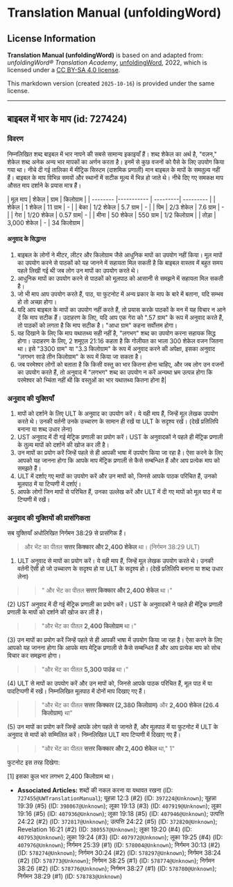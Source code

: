 # Translation Manual (unfoldingWord)

## License Information

**Translation Manual (unfoldingWord)** is based on and adapted from: _unfoldingWord® Translation Academy_, [unfoldingWord](https://unfoldingword.org/utw), 2022, which is licensed under a [CC BY-SA 4.0 license](https://creativecommons.org/licenses/by-sa/4.0/legalcode.en).

This markdown version (created `2025-10-16`) is provided under the same license.



--------------------------------

## बाइबल में भार के माप (id: 727424)

### विवरण

निम्नलिखित शब्द बाइबल में भार नापने की सबसे सामान्य इकाइयाँ हैं। शब्द शेकेल का अर्थ है, "वज़न," शेकेल शब्द अनेक अन्य भार मापकों का अर्णन करता है। इनमें से कुछ वजनों को पैसे के लिए उपयोग किया गया था। नीचे दी गई तालिका में मीट्रिक सिस्टम (दाशमिक प्रणाली) मान बाइबल के मापों के समतुल्य नहीं हैं। बाइबल के माप विभिन्न समयों और स्थानों में सटीक मूल्य में भिन्न हो जाते थे। नीचे दिए गए समकक्ष माप औसत माप दर्शाने के प्रयास मात्र हैं।

\| मूल माप \| शेकेल \| ग्राम \| किलोग्राम \| \| \-\-\-\-\-\-\-\- \|\-\-\-\-\-\-\-\-\-\-\- \| \-\-\-\-\-\-\-\-\-\| \-\-\-\-\-\-\-\-\- \| \| शेकेल \| 1 शेकेल \| 11 ग्राम \| \- \| \| बेका \| 1/2 शेकेल \| 5\.7 ग्राम \| \- \| \| पिम \| 2/3 शेकेल \| 7\.6 ग्राम \| \- \| \| गेरा \| 1/20 शेकेल \| 0\.57 ग्राम\| \- \| \| मीना \| 50 शेकेल \| 550 ग्राम \| 1/2 किलोग्राम \| \| तोड़ा \| 3,000 शेकेल \| \- \| 34 किलोग्राम \|

#### अनुवाद के सिद्धान्त

1. बाइबल के लोगों ने मीटर, लीटर और किलोग्राम जैसे आधुनिक मापों का उपयोग नहीं किया। मूल मापों का उपयोग करने से पाठकों को यह जानने में सहायता मिल सकती है कि बाइबल वास्तव में बहुत समय पहले लिखी गई थी जब लोग उन मापों का उपयोग करते थे।
2. आधुनिक मापों का उपयोग करने से पाठकों को मूलपाठ को आसानी से समझने में सहायता मिल सकती है।
3. जो भी माप आप उपयोग करते हैं, पाठ, या फुटनोट में अन्य प्रकार के माप के बारे में बताना, यदि सम्भव हो तो अच्छा होगा।
4. यदि आप बाइबल के मापों का उपयोग नहीं करते हैं, तो प्रयास करके पाठकों के मन में यह विचार न आने दें कि माप सटीक हैं। उदाहरण के लिए, यदि आप एक गेरा को ".57 ग्राम" के रूप में अनुवाद करते हैं, तो पाठकों को लगता है कि माप सटीक है। "आधा ग्राम" कहना सर्वोत्तम होगा।
5. यह दिखाने के लिए कि माप यथातथ्य सही नहीं है, "लगभग" शब्द का उपयोग करना सहायक सिद्ध होगा। उदाहरण के लिए, 2 शमूएल 21:16 कहता है कि गोलीयत का भाला 300 शेकेल वजन जितना था। इसे "3300 ग्राम" या "3\.3 किलोग्राम" के रूप में अनुवाद करने की अपेक्षा, इसका अनुवाद "लगभग साडे तीन किलोग्राम" के रूप में किया जा सकता है।
6. जब परमेश्वर लोगों को बताता है कि किसी वस्तु का भार कितना होना चाहिए, और जब लोग उन वजनों का उपयोग करते हैं, तो अनुवाद में "लगभग" शब्द का उपयोग न करें अन्यथा भ्रम उत्पन्न होगा कि परमेश्वर को भ्चिंता नहीं थी कि वस्तुओं का भार यथातथ्य कितना होना है\|

### अनुवाद की युक्तियाँ

1. मापों को दर्शाने के लिए ULT के अनुवाद का उपयोग करें। ये वही माप हैं, जिन्हें मूल लेखक उपयोग करते थे। उनकी वर्तनी उनके उच्चारण के सामान ही रखें या ULT के सदृश्य रखें। (देखें प्रतिलिपि बनाना या शब्द उधार लेना)
2. UST अनुवाद में दी गई मेट्रिक प्रणाली का प्रयोग करें। UST के अनुवादकों ने पहले ही मेंट्रिक प्रणाली के तुल्य मापों को दर्शाने की खोज कर ली है।
3. उन मापों का प्रयोग करें जिन्हें पहले से ही आपकी भाषा में उपयोग किया जा रहा है। ऐसा करने के लिए आपको यह जानना होगा कि आपके माप मेंट्रिक प्रणाली से कैसे सम्बन्धित हैं और आप प्रत्येक माप को समझते हैं।
4. ULT में दर्शाए गए मापों का उपयोग करें और उन मापों को, जिनसे आपके पाठक परिचित हैं, उनको मूलपाठ में या टिप्पणी में दर्शाएं।
5. आपके लोगों जिन मापों से परिचित हैं, उनका उल्लेख करें और ULT में दी गए मापों को मूल पाठ में या टिप्पणी में रखें।

### अनुवाद की युक्तियों की प्रासंगिकता

सब युक्तियाँ अधोलिखित निर्गमन 38:29 से प्रासंगिक हैं।

> और भेंट का पीतल **सत्तर किक्कार और 2,400 शेकेल** था। (निर्गमन 38:29 ULT)

1. ULT अनुवाद से मापों का प्रयोग करें। ये वही माप हैं, जिन्हें मूल लेखक उपयोग करते थे। उनकी वर्तनी ऎसी हो जो उच्चारण के सदृश्य हो या ULT के सदृश्य हो। (देखें प्रतिलिपि बनाना या शब्द उधार लेना)

> > " और भेंट का पीतल **सत्तर किक्कार और 2,400 शेकेल** था।"

(2\) UST अनुवाद में दी गई मेंट्रिक प्रणाली का प्रयोग करें। UST के अनुवादकों ने पहले ही मेंट्रिक प्रणाली प्रणाली के मापों को दर्शाने की खोज कर ली है।

> > "और भेंट का पीतल **2,400 किलोग्राम** था।"

(3\) उन मापों का प्रयोग करें जिन्हें पहले से ही आपकी भाषा में उपयोग किया जा रहा है। ऐसा करने के लिए आपको यह जानना होगा कि आपके माप मेट्रिक प्रणाली से कैसे सम्बन्धित हैं और आप प्रत्येक माप को सोच विचार कर समझना होगा।

> > "और भेंट का पीतल **5,300 पाउंड** था।"

(4\) ULT से मापों का उपयोग करें और उन मापों को, जिनसे आपके पाठक परिचित हैं, मूल पाठ में या पादटिप्पणी में रखें। निम्नलिखित मूलपाठ में दोनों माप दिखाए गए हैं।

> > "और भेंट का पीतल **सत्तर किक्कार (2,380 किलोग्राम)** और **2,400 शेकेल (26\.4 किलोग्राम)** था"

(5\) उन मापों का प्रयोग करें जिन्हें आपके लोग पहले से जानते हैं, और मूलपाठ में या फुटनोट में ULT के अनुवाद से मापों को सम्मिलित करें। निम्नलिखित ULT माप टिप्पणी में दिखाए गए हैं।

> > "और भेंट का पीतल **सत्तर किक्कार और 2,400 शेकेल** था," 1"

फुटनोट इस तरह दिखेगा:

\[1] इसका कुल भार लगभग 2,400 किलोग्राम था।

* **Associated Articles:** शब्दों की नकल करना या यथावत रखना (ID: `727455@UWTranslationManual`); यूहन्ना 12:3 (#2) (ID: `397224@Unknown`); यूहन्ना 19:39 (#5) (ID: `398067@Unknown`); लूका 19:13 (#3) (ID: `407919@Unknown`); लूका 19:16 (#5) (ID: `407936@Unknown`); लूका 19:18 (#5) (ID: `407946@Unknown`); उत्पत्ति 24:22 (#2) (ID: `372817@Unknown`); उत्पत्ति 24:22 (#5) (ID: `372820@Unknown`); Revelation 16:21 (#2) (ID: `380557@Unknown`); लूका 19:20 (#4) (ID: `407953@Unknown`); लूका 19:24 (#3) (ID: `407972@Unknown`); लूका 19:25 (#4) (ID: `407976@Unknown`); निर्गमन 25:39 (#1) (ID: `578004@Unknown`); निर्गमन 30:13 (#2) (ID: `578274@Unknown`); निर्गमन 30:24 (#2) (ID: `578297@Unknown`); निर्गमन 38:24 (#2) (ID: `578773@Unknown`); निर्गमन 38:25 (#1) (ID: `578774@Unknown`); निर्गमन 38:26 (#2) (ID: `578776@Unknown`); निर्गमन 38:27 (#1) (ID: `578780@Unknown`); निर्गमन 38:29 (#1) (ID: `578783@Unknown`)

